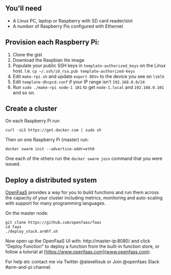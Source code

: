 ## You'll need

* A Linux PC, laptop or Raspberry with SD card reader/slot
* A number of Raspberry Pis configured with Ethernet

## Provision each Raspberry Pi:

1. Clone the gist
2. Download the Raspbian lite image
3. Populate your public SSH keys in `template-authorized_keys` on the Linux host. I.e. `cp ~/.ssh/id_rsa.pub template-authorized-keys`
2. Edit `make-rpi.sh` and update `export DEV=` to the device you see on `lsblk`
3. Edit `template-dhcpcd.conf` if your IP range isn't `192.168.0.0/24`
4. Run `sudo ./make-rpi node-1 101` to get `node-1.local` and `192.168.0.101` and so on.

## Create a cluster

On each Raspberry Pi run

```
curl -sLS https://get.docker.com | sudo sh
```

Then on one Raspberry Pi (master) run:

```
docker swarm init --advertise-addr=eth0
```

One each of the others run the `docker swarm join` command that you were issued.

## Deploy a distributed system

[OpenFaaS](https://www.openfaas.com/) provides a way for you to build functions and run them across the capacity of your cluster including metrics, monitoring and auto-scaling with support for many programming languages.

On the master node:

```
git clone https://github.com/openfaas/faas
cd faas
./deploy_stack.armhf.sh
```

Now open up the OpenFaaS UI with: http://master-ip:8080/ and click "Deploy Function" to deploy a function from the built-in function store, or follow a tutorial at [https://www.openfaas.com](www.openfaas.com).

For help etc contact me via Twitter @alexellisuk or Join @openfaas Slack #arm-and-pi channel.